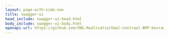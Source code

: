 ```yaml
---
layout: page-with-side-nav
title: swagger-ui
head_include: swagger-ui-head.html
body_include: swagger-ui-body.html
openapi-url: https://github.com/VNG-Realisatie/Haal-Centraal-BRP-bevragen/tree/master/specificatie/genereervariant/openapi.yaml
---
```

<div id="swagger-ui"></div>
